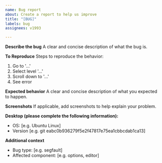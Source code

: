 ```yaml
---
name: Bug report
about: Create a report to help us improve
title: "[BUG]"
labels: bug
assignees: v1993

---
```


**Describe the bug**
A clear and concise description of what the bug is.

**To Reproduce**
Steps to reproduce the behavior:
1. Go to '…'
2. Select level '…'
3. Scroll down to '…'
4. See error

**Expected behavior**
A clear and concise description of what you expected to happen.

**Screenshots**
If applicable, add screenshots to help explain your problem.

**Desktop (please complete the following information):**
 - OS: [e.g. Ubuntu Linux]
 - Version [e.g. git eabc0b936279f5e2f47817e75ea1cbbcdab1ca13]

**Additional context**
 - Bug type: [e.g. segfault]
 - Affected component: [e.g. options, editor]
